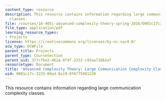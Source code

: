 ```yaml
---
content_type: resource
description: This resource contains information regarding large communication complexity
  classes.
file: /courses/18-405j-advanced-complexity-theory-spring-2016/0081c17c323500ad8a190f6775081220_MIT18_405JS16_Large_Com.pdf
file_type: application/pdf
learning_resource_types:
- Projects
license: https://creativecommons.org/licenses/by-nc-sa/4.0/
ocw_type: OCWFile
parent_title: Projects
parent_type: CourseSection
parent_uid: 377cf6e2-d62a-8f4f-2332-c93aa73d62af
resourcetype: Document
title: 'Advanced Complexity Theory: Large Communication Complexity Classes'
uid: 0081c17c-3235-00ad-8a19-0f6775081220
---
```

This resource contains information regarding large communication complexity classes.